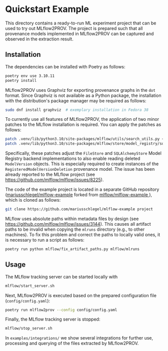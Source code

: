 # Quickstart Example

This directory contains a ready-to-run ML experiment project that can be used to try out MLflow2PROV. The project is prepared such that all provenance models implemented in MLflow2PROV can be captured and observed in the extraction result.

## Installation

The dependencies can be installed with Poetry as follows:

```bash
poetry env use 3.10.11
poetry install
```

MLflow2PROV uses Graphviz for exporting provenance graphs in the `dot` format. Since Graphviz is not available as a Python package, the installation with the distribution's package manager may be required as follows:

```bash
sudo dnf install graphviz  # exemplary installation in Fedora 38
```

To currently use all features of MLflow2PROV, the application of two minor patches to the MLflow installation is required. You can apply the patches as follows:

```bash
patch .venv/lib/python3.10/site-packages/mlflow/utils/search_utils.py < ../../patches/mlflow-2.4.1-search_utils.patch
patch .venv/lib/python3.10/site-packages/mlflow/store/model_registry/sqlalchemy_store.py < ../../patches/mlflow-2.4.1-sqlalchemy_store.patch
```

Specifically, these patches adjust the `FileStore` and `SQLAlchemyStore` Model Registry backend implementations to also enable reading deleted `ModelVersion` objects. This is especially required to create instances of the `RegisteredModelVersionDeletion` provenance model. The issue has been already reported to the MLflow project (see <https://github.com/mlflow/mlflow/issues/8225>).

The code of the example project is located in a separate GitHub repository ([mariusschlegel/mlflow-example](https://github.com/mariusschlegel/mlflow-example) forked from [mlflow/mlflow-example ](https://github.com/mlflow/mlflow-example)), which is cloned as follows:

```bash
git clone https://github.com/mariusschlegel/mlflow-example project
```

MLflow uses absolute paths within metadata files by design (see <https://github.com/mlflow/mlflow/issues/3144>). This causes all artifact paths to be invalid when copying the `mlruns` directory (e.g., to other machines). To fix this problem and correct the paths to locally valid ones, it is necessary to run a script as follows:

```bash
poetry run python mlflow/fix_artifact_paths.py mlflow/mlruns
```

## Usage

The MLflow tracking server can be started locally with

```bash
mlflow/start_server.sh
```

Next, MLflow2PROV is executed based on the prepared configuration file (`config/config.yaml`):

```bash
poetry run mlflow2prov --config config/config.yaml
```

Finally, the MLflow tracking server is stopped:

```bash
mlflow/stop_server.sh
```

In `examples/integrations/` we show several integrations for further use, processing and querying of the files extracted by MLflow2PROV.
